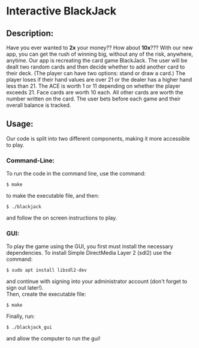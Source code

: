 # Interactive BlackJack

## Description:
Have you ever wanted to **2x** your money?? How about **10x**??? With our new app, you can get the rush of winning big, without any of the risk, anywhere, anytime.
Our app is recreating the card game BlackJack. The user will be dealt two random cards and then decide whether to add another card to their deck. (The player can have two options: stand or draw a card.) The player loses if their hand values are over 21 or the dealer has a higher hand less than 21. The ACE is worth 1 or 11 depending on whether the player exceeds 21. Face cards are worth 10 each. All other cards are worth the number written on the card. The user bets before each game and their overall balance is tracked.

## Usage:
Our code is split into two different components, making it more accessible to play.

### Command-Line:
To run the code in the command line, use the command: <br />
 ```
 $ make
``` 
to make the executable file, and then: <br />
```
$ ./blackjack
```
and follow the on screen instructions to play.

### GUI:
To play the game using the GUI, you first must install the necessary dependencies. To install Simple DirectMedia Layer 2 (sdl2) use the command: <br />
```
$ sudo apt install libsdl2-dev
```
and continue with signing into your administrator account (don't forget to sign out later!). <br />
Then, create the executable file: <br />
```
$ make
```
Finally, run: <br /> 
```
$ ./blackjack_gui
```
and allow the computer to run the gui!
